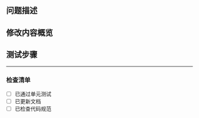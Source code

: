## 问题描述
<!-- 描述需要解决的问题或功能需求 -->

## 修改内容概览
<!-- 说明本次PR包含的修改内容 -->

## 测试步骤
<!-- 说明如何验证本次修改 -->

---

### 检查清单
- [ ] 已通过单元测试
- [ ] 已更新文档
- [ ] 已检查代码规范